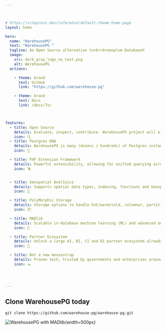 ```yaml
---



# https://vitepress.dev/reference/default-theme-home-page
layout: home

hero:
  name: "WarehousePG"
  text: "WarehousePG "
  tagline: An Open Source alternative to<br>Greenplum Database®
  image:
    src: dark_gray_logo_no_text.png
    alt: WarehousePG
  actions:

    - theme: brand
      text: GitHub
      link: "https://github.com/warehouse-pg"

    - theme: brand
      text: Docs
      link: /docs/7x/



features:
  - title: Open Source
    details: Evaluate, inspect, contribute. WarehousePG project will always remain free and open source
    icon: 🔍
  - title: Postgres DNA
    details: WarehousePG is many (dozens / hundreds) of Postgres instances working parralel
    icon: 🧬️

  - title: PXF Extension Framework
    details: Powerful extensibility, allowing for unified querying across diverse external data sources 
    icon: 🪜


  - title: Geospatial Analtyics
    details: Supports spatial data types, indexing, functions and Geosptical querying
    icon: 🚀

  - title: PolyMorphic Storage
    details: Storage options to handle hot/warm/cold, columnar, partitioned and external data
    icon: 📦

  - title: MADlib
    details: Scalable in-database machine learning (ML) and advanced analytics
    icon: 🧲️

  - title: Partner Ecosystem
    details: Unlock a large AI, BI, CI and DI partner ecosystem already supporting Postgres
    icon: 🧰️

  - title: Not a new mousestrap
    details: Proven tech, trusted by governments and enterprises around the globe
    icon: 🪤




---
```


## Clone WarehousePG today

```
git clone https://github.com/warehouse-pg/warehouse-pg.git
```

![WarehousePG with MADlib](/fulllogo_transparent_small_buffer.png "WarehousePG, an open source alternative to Greenplum"){width=500px}
